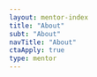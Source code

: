 ```yaml
---
layout: mentor-index
title: "About"
subt: "About"
navTitle: "About"
ctaApply: true
type: mentor
---
```

